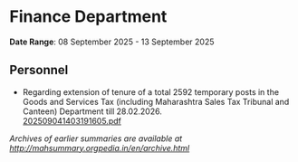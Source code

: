 # Finance Department

**Date Range**: 08 September 2025 - 13 September 2025


## Personnel
- Regarding extension of tenure of a total 2592 temporary posts in the Goods and Services Tax (including Maharashtra Sales Tax Tribunal and Canteen) Department till 28.02.2026.\
  [202509041403191605.pdf](https://gr.maharashtra.gov.in/Site/Upload/Government%20Resolutions/English/202509041403191605.pdf)


*Archives of earlier summaries are available at http://mahsummary.orgpedia.in/en/archive.html*